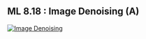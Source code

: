 ## ML 8.18 : Image Denoising (A)

[![Image Denoising](https://github.com/Nay907/winter-of-contributing/blob/Machine_Learning/Machine_Learning/ML_For_Sequential_Data_%26_Visual_Data/Assets/image%20denoising.png)](https://drive.google.com/file/d/1bal2s8IFcKUpHfSlRBdo0vBT2-NN7g-1/view?usp=sharing)
